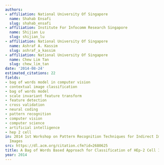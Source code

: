 ```yaml
---
authors:
- affiliation: National University Of Singapore
  name: Shahab Ensafi
  slug: shahab_ensafi
- affiliation: Institute For Infocomm Research Singapore
  name: Shijian Lu
  slug: shijian_lu
- affiliation: National University Of Singapore
  name: Ashraf A. Kassim
  slug: ashraf_a_kassim
- affiliation: National University Of Singapore
  name: Chew Lim Tan
  slug: chew_lim_tan
date: '2014-08-24'
estimated_citations: 22
fields:
- bag of words model in computer vision
- contextual image classification
- bag of words model
- scale invariant feature transform
- feature detection
- cross validation
- neural coding
- pattern recognition
- computer vision
- computer science
- artificial intelligence
- hep 2 cell
in: 2014 1st Workshop on Pattern Recognition Techniques for Indirect Immunofluorescence
  Images
src: https://dl.acm.org/citation.cfm?id=2680625
title: A Bag of Words Based Approach for Classification of HEp-2 Cell Images
year: 2014
---
```

